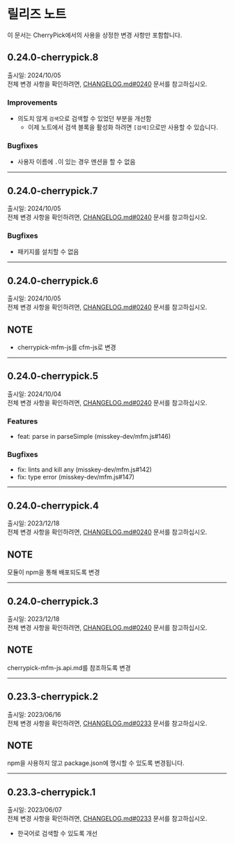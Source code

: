 <!--
## 0.x.x-cherrypick-x
출시일: unreleased<br>
전체 변경 사항을 확인하려면, [CHANGELOG.md#0xxx](CHANGELOG.md#0xxx) 문서를 참고하십시오.

## NOTE

### Features

### Improvements

### Changes

### Bugfixes

---

-->

# 릴리즈 노트

이 문서는 CherryPick에서의 사용을 상정한 변경 사항만 포함합니다.

## 0.24.0-cherrypick.8
출시일: 2024/10/05<br>
전체 변경 사항을 확인하려면, [CHANGELOG.md#0240](CHANGELOG.md#0240) 문서를 참고하십시오.

### Improvements
- 의도치 않게 `검색`으로 검색할 수 있었던 부분을 개선함
	- 이제 노트에서 검색 블록을 활성화 하려면 `[검색]`으로만 사용할 수 있습니다.

### Bugfixes
- 사용자 이름에 `.`이 있는 경우 멘션을 할 수 없음

---

## 0.24.0-cherrypick.7
출시일: 2024/10/05<br>
전체 변경 사항을 확인하려면, [CHANGELOG.md#0240](CHANGELOG.md#0240) 문서를 참고하십시오.

### Bugfixes
- 패키지를 설치할 수 없음

---

## 0.24.0-cherrypick.6
출시일: 2024/10/05<br>
전체 변경 사항을 확인하려면, [CHANGELOG.md#0240](CHANGELOG.md#0240) 문서를 참고하십시오.

## NOTE
- cherrypick-mfm-js를 cfm-js로 변경

---

## 0.24.0-cherrypick.5
출시일: 2024/10/04<br>
전체 변경 사항을 확인하려면, [CHANGELOG.md#0240](CHANGELOG.md#0240) 문서를 참고하십시오.

### Features
- feat: parse <plain> in parseSimple (misskey-dev/mfm.js#146)

### Bugfixes
- fix: lints and kill any (misskey-dev/mfm.js#142)
- fix: type error (misskey-dev/mfm.js#147)

---

## 0.24.0-cherrypick.4
출시일: 2023/12/18<br>
전체 변경 사항을 확인하려면, [CHANGELOG.md#0240](CHANGELOG.md#0240) 문서를 참고하십시오.

## NOTE
모듈이 npm을 통해 배포되도록 변경

---

## 0.24.0-cherrypick.3
출시일: 2023/12/18<br>
전체 변경 사항을 확인하려면, [CHANGELOG.md#0240](CHANGELOG.md#0240) 문서를 참고하십시오.

## NOTE
cherrypick-mfm-js.api.md를 참조하도록 변경

---

## 0.23.3-cherrypick.2
출시일: 2023/06/16<br>
전체 변경 사항을 확인하려면, [CHANGELOG.md#0233](CHANGELOG.md#0233) 문서를 참고하십시오.

## NOTE
npm을 사용하지 않고 package.json에 명시할 수 있도록 변경됩니다.

---

## 0.23.3-cherrypick.1
출시일: 2023/06/07<br>
전체 변경 사항을 확인하려면, [CHANGELOG.md#0233](CHANGELOG.md#0233) 문서를 참고하십시오.

- 한국어로 검색할 수 있도록 개선
